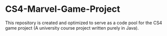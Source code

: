 # CS4-Marvel-Game-Project
This repository is created and optimized to serve as a code pool for the CS4 game project (A university course project written purely in Java). 
